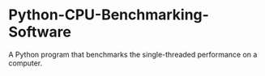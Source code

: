 # Python-CPU-Benchmarking-Software
A Python program that benchmarks the single-threaded performance on a computer.
